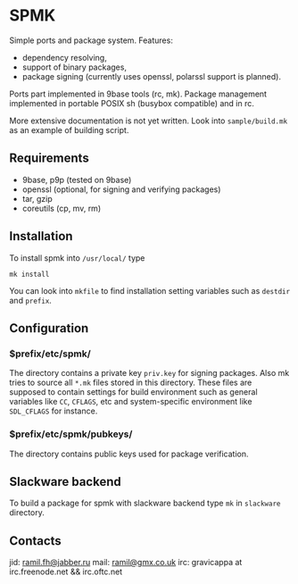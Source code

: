 SPMK
====
Simple ports and package system.
Features:

  * dependency resolving,
  * support of binary packages,
  * package signing (currently uses openssl, polarssl support is planned).

Ports part implemented in 9base tools (rc, mk). Package management implemented
in portable POSIX sh (busybox compatible) and in rc.

More extensive documentation is not yet written. Look into `sample/build.mk`
as an example of building script.

Requirements
------------

  * 9base, p9p (tested on 9base)
  * openssl (optional, for signing and verifying packages)
  * tar, gzip
  * coreutils (cp, mv, rm)

Installation
------------
To install spmk into `/usr/local/` type

    mk install

You can look into `mkfile` to find installation setting variables such as
`destdir` and `prefix`.

Configuration
-------------
### $prefix/etc/spmk/

The directory contains a private key `priv.key` for signing packages.
Also mk tries to source all `*.mk` files stored in this directory.
These files are supposed to contain settings for build environment
such as general variables like `CC`, `CFLAGS`, etc and system-specific
environment like `SDL_CFLAGS` for instance.

### $prefix/etc/spmk/pubkeys/

The directory contains public keys used for package verification.

Slackware backend
-----------------
To build a package for spmk with slackware backend type `mk` in `slackware`
directory.

Contacts
--------
jid: ramil.fh@jabber.ru
mail: ramil@gmx.co.uk
irc: gravicappa at irc.freenode.net && irc.oftc.net
